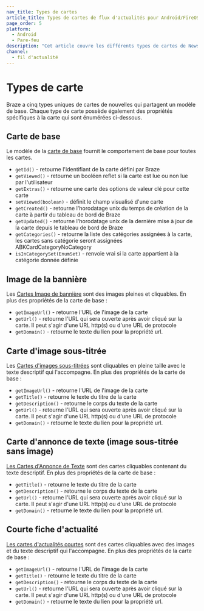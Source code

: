 ```yaml
---
nav_title: Types de cartes
article_title: Types de cartes de flux d'actualités pour Android/FireOS
page_order: 5
platform:
  - Android
  - Pare-feu
description: "Cet article couvre les différents types de cartes de News Feed et les différentes propriétés spécifiques à la carte disponibles."
channel:
  - fil d'actualité
---
```


# Types de carte
Braze a cinq types uniques de cartes de nouvelles qui partagent un modèle de base. Chaque type de carte possède également des propriétés spécifiques à la carte qui sont énumérées ci-dessous.

## Carte de base

Le modèle de la [carte de base][29] fournit le comportement de base pour toutes les cartes.

- `getId()` - retourne l'identifiant de la carte défini par Braze
- `getViewed()` - retourne un booléen reflet si la carte est lue ou non lue par l'utilisateur
- `getExtras()` - retourne une carte des options de valeur clé pour cette carte
- `setViewed(boolean)` - définit le champ visualisé d'une carte
- `getCreated()` - retourne l'horodatage unix du temps de création de la carte à partir du tableau de bord de Braze
- `getUpdated()` - retourne l'horodatage unix de la dernière mise à jour de la carte depuis le tableau de bord de Braze
- `getCategories()` - retourne la liste des catégories assignées à la carte, les cartes sans catégorie seront assignées ABKCardCategoryNoCategory
- `isInCategorySet(EnumSet)` - renvoie vrai si la carte appartient à la catégorie donnée définie

## Image de la bannière
Les [Cartes Image de bannière][30] sont des images pleines et cliquables. En plus des propriétés de la carte de base :

- `getImageUrl()` - retourne l'URL de l'image de la carte
- `getUrl()` - retourne l'URL qui sera ouverte après avoir cliqué sur la carte. Il peut s'agir d'une URL http(s) ou d'une URL de protocole
- `getDomain()` - retourne le texte du lien pour la propriété url.

## Carte d'image sous-titrée
Les [Cartes d'images sous-titrées][31] sont cliquables en pleine taille avec le texte descriptif qui l'accompagne. En plus des propriétés de la carte de base :

- `getImageUrl()` - retourne l'URL de l'image de la carte
- `getTitle()` - retourne le texte du titre de la carte
- `getDescription()` - retourne le corps du texte de la carte
- `getUrl()` - retourne l'URL qui sera ouverte après avoir cliqué sur la carte. Il peut s'agir d'une URL http(s) ou d'une URL de protocole
- `getDomain()` - retourne le texte du lien pour la propriété url.

## Carte d'annonce de texte (image sous-titrée sans image)
[Les Cartes d'Annonce de Texte][32] sont des cartes cliquables contenant du texte descriptif. En plus des propriétés de la carte de base :

- `getTitle()` - retourne le texte du titre de la carte
- `getDescription()` - retourne le corps du texte de la carte
- `getUrl()` - retourne l'URL qui sera ouverte après avoir cliqué sur la carte. Il peut s'agir d'une URL http(s) ou d'une URL de protocole
- `getDomain()` - retourne le texte du lien pour la propriété url.

## Courte fiche d'actualité
[Les cartes d'actualités courtes][33] sont des cartes cliquables avec des images et du texte descriptif qui l'accompagne.  En plus des propriétés de la carte de base :

- `getImageUrl()` - retourne l'URL de l'image de la carte
- `getTitle()` - retourne le texte du titre de la carte
- `getDescription()` - retourne le corps du texte de la carte
- `getUrl()` - retourne l'URL qui sera ouverte après avoir cliqué sur la carte. Il peut s'agir d'une URL http(s) ou d'une URL de protocole
- `getDomain()` - retourne le texte du lien pour la propriété url.

[29]: https://appboy.github.io/appboy-android-sdk/javadocs/com/appboy/models/cards/Card.html
[30]: https://appboy.github.io/appboy-android-sdk/javadocs/com/appboy/models/cards/BannerImageCard.html
[31]: https://appboy.github.io/appboy-android-sdk/javadocs/com/appboy/models/cards/CaptionedImageCard.html
[32]: https://appboy.github.io/appboy-android-sdk/javadocs/com/appboy/models/cards/TextAnnouncementCard.html
[33]: https://appboy.github.io/appboy-android-sdk/javadocs/com/appboy/models/cards/ShortNewsCard.html
